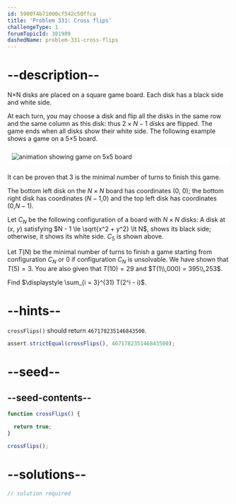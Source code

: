 ```yaml
---
id: 5900f4b71000cf542c50ffca
title: 'Problem 331: Cross flips'
challengeType: 1
forumTopicId: 301989
dashedName: problem-331-cross-flips
---
```


# --description--

N×N disks are placed on a square game board. Each disk has a black side and white side.

At each turn, you may choose a disk and flip all the disks in the same row and the same column as this disk: thus $2 × N - 1$ disks are flipped. The game ends when all disks show their white side. The following example shows a game on a 5×5 board.

<img alt="animation showing game on 5x5 board" src="https://cdn.freecodecamp.org/curriculum/project-euler/cross-flips.gif" style="background-color: white; padding: 10px; display: block; margin-right: auto; margin-left: auto; margin-bottom: 1.2rem;" />

It can be proven that 3 is the minimal number of turns to finish this game.

The bottom left disk on the $N×N$ board has coordinates (0, 0); the bottom right disk has coordinates ($N - 1$,$0$) and the top left disk has coordinates ($0$,$N - 1$).

Let $C_N$ be the following configuration of a board with $N × N$ disks: A disk at ($x$, $y$) satisfying $N - 1 \le \sqrt{x^2 + y^2} \lt N$, shows its black side; otherwise, it shows its white side. $C_5$ is shown above.

Let $T(N)$ be the minimal number of turns to finish a game starting from configuration $C_N$ or 0 if configuration $C_N$ is unsolvable. We have shown that $T(5) = 3$. You are also given that $T(10) = 29$ and $T(1\\,000) = 395\\,253$.

Find $\displaystyle \sum_{i = 3}^{31} T(2^i - i)$.

# --hints--

`crossFlips()` should return `467178235146843500`.

```js
assert.strictEqual(crossFlips(), 467178235146843500);
```

# --seed--

## --seed-contents--

```js
function crossFlips() {

  return true;
}

crossFlips();
```

# --solutions--

```js
// solution required
```
